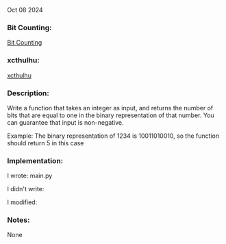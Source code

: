 Oct 08 2024

### Bit Counting:

[Bit Counting](https://www.codewars.com/kata/526571aae218b8ee490006f4/train/python)

### xcthulhu:

[xcthulhu](https://www.codewars.com/users/xcthulhu)

### Description:

Write a function that takes an integer as input, and returns the number of bits that are equal to one in the binary representation of that number. You can guarantee that input is non-negative.

Example: The binary representation of 1234 is 10011010010, so the function should return 5 in this case

### Implementation:

I wrote:
main.py

I didn't write:

I modified:

### Notes:

None
